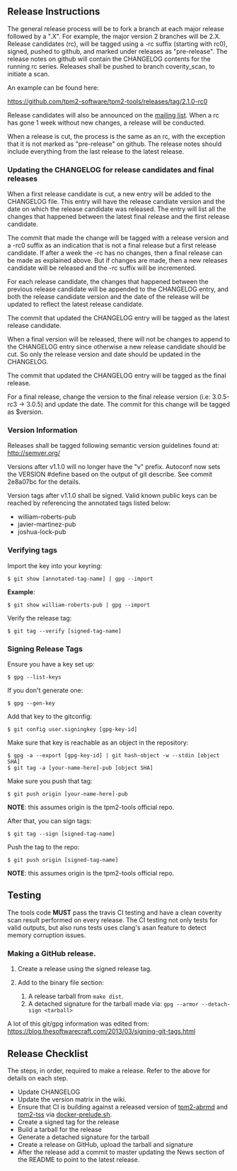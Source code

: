 ## Release Instructions

The general release process will be to fork a branch at each major release followed by a ".X".
For example, the major version 2 branches will be 2.X. Release candidates (rc), will be tagged
using a -rc suffix (starting with rc0), signed, pushed to github, and marked under releases as
"pre-release". The release notes on github will contain the CHANGELOG contents for the running
rc series. Releases shall be pushed to branch coverity_scan, to initiate a scan.

An example can be found here:

<https://github.com/tpm2-software/tpm2-tools/releases/tag/2.1.0-rc0>

Release candidates will also be announced on the
[mailing list](https://lists.01.org/mailman/listinfo/tpm2). When a rc has gone 1
week without new changes, a release will be conducted.

When a release is cut, the process is the same as an rc, with the exception that it is
not marked as "pre-release" on github. The release notes should include everything from
the last release to the latest release.

### Updating the CHANGELOG for release candidates and final releases

When a first release candidate is cut, a new entry will be added to the CHANGELOG file. This
entry will have the release candiate version and the date on which the release candidate was
released. The entry will list all the changes that happened between the latest final release
and the first release candidate.

The commit that made the change will be tagged with a release version and a -rc0 suffix as an
indication that is not a final release but a first release candidate. If after a week the -rc
has no changes, then a final release can be made as explained above. But if changes are made,
then a new releases candidate will be released and the -rc suffix will be incremented.

For each release candidate, the changes that happened between the previous release candidate
will be appended to the CHANGELOG entry, and both the release candidate version and the date
of the release will be updated to reflect the latest release candidate.

The commit that updated the CHANGELOG entry will be tagged as the latest release candidate.

When a final version will be released, there will not be changes to append to the CHANGELOG
entry since otherwise a new release candidate should be cut. So only the release version and
date should be updated in the CHANGELOG.

The commit that updated the CHANGELOG entry will be tagged as the final release.

For a final release, change the version to the final release version (i.e: 3.0.5-rc3 -> 3.0.5) and update the date. The commit for this change will be tagged as $version.

### Version Information

Releases shall be tagged following semantic version guidelines found at:
http://semver.org/

Versions after v1.1.0 will no longer have the "v" prefix. Autoconf now sets
the VERSION #define based on the output of git describe. See commit 2e8a07bc
for the details.

Version tags after v1.1.0 shall be signed. Valid known public keys can be reached by
referencing the annotated tags listed below:

- william-roberts-pub
- javier-martinez-pub
- joshua-lock-pub

### Verifying tags

Import the key into your keyring:
```
$ git show [annotated-tag-name] | gpg --import
```

**Example**:
```
$ git show william-roberts-pub | gpg --import
```

Verify the release tag:
```
$ git tag --verify [signed-tag-name]
```

### Signing Release Tags

Ensure you have a key set up:
```
$ gpg --list-keys
```

If you don't generate one:
```
$ gpg --gen-key
```

Add that key to the gitconfig:
```
$ git config user.signingkey [gpg-key-id]
```

Make sure that key is reachable as an object in the repository:
```
$ gpg -a --export [gpg-key-id] | git hash-object -w --stdin [object SHA]
$ git tag -a [your-name-here]-pub [object SHA]
```

Make sure you push that tag:
```
$ git push origin [your-name-here]-pub
```
**NOTE**: this assumes origin is the tpm2-tools official repo.

After that, you can sign tags:
```
$ git tag --sign [signed-tag-name]
```

Push the tag to the repo:
```
$ git push origin [signed-tag-name]
```
**NOTE**: this assumes origin is the tpm2-tools official repo.

## Testing
The tools code **MUST** pass the travis CI testing and have a clean
coverity scan result performed on every release. The CI testing not
only tests for valid outputs, but also runs tests uses clang's asan
feature to detect memory corruption issues.

### Making a GitHub release.

1. Create a release using the signed release tag.
2. Add to the binary file section:

    1. A release tarball from `make dist`.
    2. A detached signature for the tarball made via:
      `gpg --armor --detach-sign <tarball>`

A lot of this git/gpg information was edited from:
<https://blog.thesoftwarecraft.com/2013/03/signing-git-tags.html>

## Release Checklist

The steps, in order, required to make a release. Refer to the above for
details on each step.

- Update CHANGELOG
- Update the version matrix in the wiki.
- Ensure that CI is building against a released version of [tpm2-abrmd](https://github.com/tpm2-software/tpm2-abrmd) and [tpm2-tss](https://github.com/tpm2-software/tpm2-tss) via [docker-prelude.sh](https://github.com/tpm2-software/tpm2-tools/blob/master/.ci/docker-prelude.sh).
- Create a signed tag for the release
- Build a tarball for the release
- Generate a detached signature for the tarball
- Create a release on GitHub, upload the tarball and signature
- After the release add a commit to master updating the News section of the README to point to the latest release.
